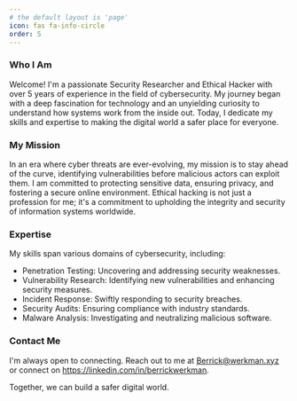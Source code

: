 ```yaml
---
# the default layout is 'page'
icon: fas fa-info-circle
order: 5
---
```


### Who I Am
Welcome! I'm a passionate Security Researcher and Ethical Hacker with over 5 years of experience in the field of cybersecurity. My journey began with a deep fascination for technology and an unyielding curiosity to understand how systems work from the inside out. Today, I dedicate my skills and expertise to making the digital world a safer place for everyone.

### My Mission
In an era where cyber threats are ever-evolving, my mission is to stay ahead of the curve, identifying vulnerabilities before malicious actors can exploit them. I am committed to protecting sensitive data, ensuring privacy, and fostering a secure online environment. Ethical hacking is not just a profession for me; it's a commitment to upholding the integrity and security of information systems worldwide.

### Expertise
My skills span various domains of cybersecurity, including:

- Penetration Testing: Uncovering and addressing security weaknesses.
- Vulnerability Research: Identifying new vulnerabilities and enhancing security measures.
- Incident Response: Swiftly responding to security breaches.
- Security Audits: Ensuring compliance with industry standards.
- Malware Analysis: Investigating and neutralizing malicious software.

### Contact Me
I'm always open to connecting. Reach out to me at Berrick@werkman.xyz or connect on <https://linkedin.com/in/berrickwerkman>.

Together, we can build a safer digital world.

